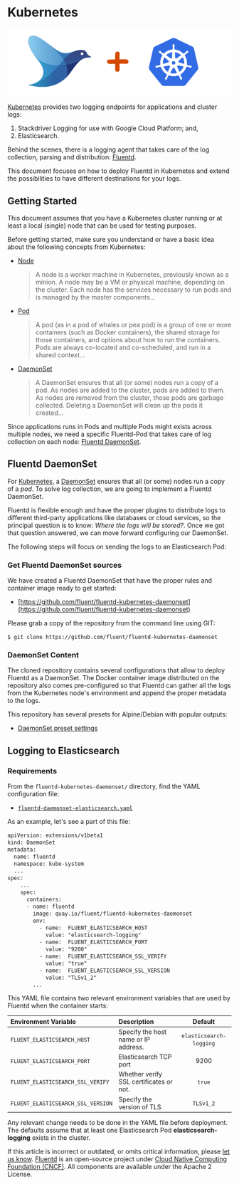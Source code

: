 # Kubernetes

![Fluentd + Kubernetes](../.gitbook/assets/fluentd_kubernetes.png)

[Kubernetes](http://kubernetes.io) provides two logging endpoints for applications and cluster logs:

1. Stackdriver Logging for use with Google Cloud Platform; and,
2. Elasticsearch.

Behind the scenes, there is a logging agent that takes care of the log collection, parsing and distribution: [Fluentd](http://www.fluentd.org).

This document focuses on how to deploy Fluentd in Kubernetes and extend the possibilities to have different destinations for your logs.

## Getting Started

This document assumes that you have a Kubernetes cluster running or at least a local \(single\) node that can be used for testing purposes.

Before getting started, make sure you understand or have a basic idea about the following concepts from Kubernetes:

* [Node](https://kubernetes.io/docs/admin/node/)

  > A node is a worker machine in Kubernetes, previously known as a minion. A node may be a VM or physical machine, depending on the cluster. Each node has the services necessary to run pods and is managed by the master components...

* [Pod](https://kubernetes.io/docs/user-guide/pods/)

  > A pod \(as in a pod of whales or pea pod\) is a group of one or more containers \(such as Docker containers\), the shared storage for those containers, and options about how to run the containers. Pods are always co-located and co-scheduled, and run in a shared context...

* [DaemonSet](https://kubernetes.io/docs/admin/daemons/)

  > A DaemonSet ensures that all \(or some\) nodes run a copy of a pod. As nodes are added to the cluster, pods are added to them. As nodes are removed from the cluster, those pods are garbage collected. Deleting a DaemonSet will clean up the pods it created...

Since applications runs in Pods and multiple Pods might exists across multiple nodes, we need a specific Fluentd-Pod that takes care of log collection on each node: [Fluentd DaemonSet](https://github.com/fluent/fluentd-docs-gitbook/tree/da81ba70252eaa863cc28fc888584c59d6fc14d3/articles/fluentd_daemonset.md).

## Fluentd DaemonSet

For [Kubernetes](https://kubernetes.io), a [DaemonSet](https://kubernetes.io/docs/admin/daemons/) ensures that all \(or some\) nodes run a copy of a _pod_. To solve log collection, we are going to implement a Fluentd DaemonSet.

Fluentd is flexible enough and have the proper plugins to distribute logs to different third-party applications like databases or cloud services, so the principal question is to know: _Where the logs will be stored?_. Once we got that question answered, we can move forward configuring our DaemonSet.

The following steps will focus on sending the logs to an Elasticsearch Pod:

### Get Fluentd DaemonSet sources

We have created a Fluentd DaemonSet that have the proper rules and container image ready to get started:

* [https://github.com/fluent/fluentd-kubernetes-daemonset](https://github.com/fluent/fluentd-kubernetes-daemonset)

Please grab a copy of the repository from the command line using GIT:

```text
$ git clone https://github.com/fluent/fluentd-kubernetes-daemonset
```

### DaemonSet Content

The cloned repository contains several configurations that allow to deploy Fluentd as a DaemonSet. The Docker container image distributed on the repository also comes pre-configured so that Fluentd can gather all the logs from the Kubernetes node's environment and append the proper metadata to the logs.

This repository has several presets for Alpine/Debian with popular outputs:

* [DaemonSet preset settings](https://github.com/fluent/fluentd-kubernetes-daemonset/tree/master/docker-image/v0.12)

## Logging to Elasticsearch

### Requirements

From the `fluentd-kubernetes-daemonset/` directory, find the YAML configuration file:

* [`fluentd-daemonset-elasticsearch.yaml`](https://github.com/fluent/fluentd-kubernetes-daemonset/blob/master/fluentd-daemonset-elasticsearch.yaml)

As an example, let's see a part of this file:

```text
apiVersion: extensions/v1beta1
kind: DaemonSet
metadata:
  name: fluentd
  namespace: kube-system
  ...
spec:
    ...
    spec:
      containers:
      - name: fluentd
        image: quay.io/fluent/fluentd-kubernetes-daemonset
        env:
          - name:  FLUENT_ELASTICSEARCH_HOST
            value: "elasticsearch-logging"
          - name:  FLUENT_ELASTICSEARCH_PORT
            value: "9200"
          - name:  FLUENT_ELASTICSEARCH_SSL_VERIFY
            value: "true"
          - name:  FLUENT_ELASTICSEARCH_SSL_VERSION
            value: "TLSv1_2"
        ...
```

This YAML file contains two relevant environment variables that are used by Fluentd when the container starts:

| Environment Variable | Description | Default |
| :--- | :--- | :---: |
| `FLUENT_ELASTICSEARCH_HOST` | Specify the host name or IP address. | `elasticsearch-logging` |
| `FLUENT_ELASTICSEARCH_PORT` | Elasticsearch TCP port | 9200 |
| `FLUENT_ELASTICSEARCH_SSL_VERIFY` | Whether verify SSL certificates or not. | `true` |
| `FLUENT_ELASTICSEARCH_SSL_VERSION` | Specify the version of TLS. | `TLSv1_2` |

Any relevant change needs to be done in the YAML file before deployment. The defaults assume that at least one Elasticsearch Pod **elasticsearch-logging** exists in the cluster.

If this article is incorrect or outdated, or omits critical information, please [let us know](https://github.com/fluent/fluentd-docs-gitbook/issues?state=open). [Fluentd](http://www.fluentd.org/) is an open-source project under [Cloud Native Computing Foundation \(CNCF\)](https://cncf.io/). All components are available under the Apache 2 License.


